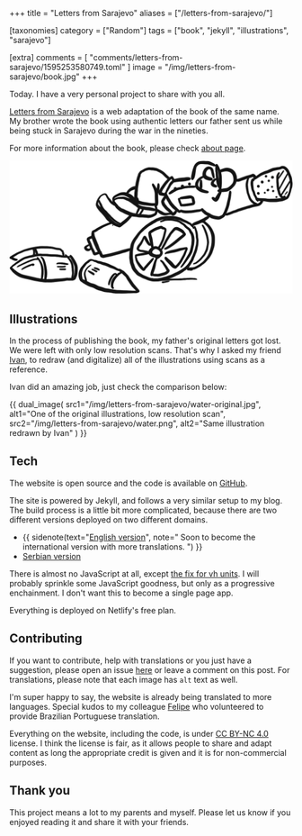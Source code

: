 +++
title = "Letters from Sarajevo"
aliases = ["/letters-from-sarajevo/"]

[taxonomies]
category = ["Random"]
tags = ["book", "jekyll", "illustrations", "sarajevo"]

[extra]
comments = [
  "comments/letters-from-sarajevo/1595253580749.toml"
]
image = "/img/letters-from-sarajevo/book.jpg"
+++


Today. I have a very personal project to share with you all.

[Letters from Sarajevo](https://lettersfromsarajevo.com/) is a web adaptation of the book of the same name. My brother wrote the book using authentic letters our father sent us while being stuck in Sarajevo during the war in the nineties.

For more information about the book, please check [about page](https://lettersfromsarajevo.com/en/about/).


[![One of the images from the book, soldier lying on the cannon which is plugged with a cork](/img/letters-from-sarajevo/truce.png)](https://lettersfromsarajevo.com/)

<!-- more -->

## Illustrations

In the process of publishing the book, my father's original letters got lost. We were left with only low resolution scans. That's why I asked my friend [Ivan](https://www.instagram.com/sun_day_sign/), to redraw (and digitalize) all of the illustrations using scans as a reference.

Ivan did an amazing job, just check the comparison below:

{{ dual_image(
  src1="/img/letters-from-sarajevo/water-original.jpg",
  alt1="One of the original illustrations, low resolution scan",
  src2="/img/letters-from-sarajevo/water.png",
  alt2="Same illustration redrawn by Ivan"
) }}

## Tech

The website is open source and the code is available on [GitHub](https://github.com/Stanko/letters-from-sarajevo).

The site is powered by Jekyll, and follows a very similar setup to my blog. The build process is a little bit more complicated, because there are two different versions deployed on two different domains.

* {{ sidenote(text="[English version](https://lettersfromsarajevo.com/)", note="
Soon to become the international version with more translations.
") }}
* [Serbian version](https://pismaizsarajeva.com/)

There is almost no JavaScript at all, except [the fix for vh units](/blog/mobile-chrome-vh-units-fix/). I will probably sprinkle some JavaScript goodness, but only as a progressive enchainment. I don't want this to become a single page app.

Everything is deployed on Netlify's free plan.


## Contributing

If you want to contribute, help with translations or you just have a suggestion, please open an issue [here](https://github.com/Stanko/letters-from-sarajevo/issues) or leave a comment on this post. For translations, please note that each image has `alt` text as well.

I'm super happy to say, the website is already being translated to more languages. Special kudos to my colleague [Felipe](http://felipemedina.com.br/) who volunteered to provide Brazilian Portuguese translation.

Everything on the website, including the code, is under [CC BY-NC 4.0](https://creativecommons.org/licenses/by-nc/4.0/) license. I think the license is fair, as it allows people to share and adapt content as long the appropriate credit is given and it is for non-commercial purposes.

## Thank you

This project means a lot to my parents and myself. Please let us know if you enjoyed reading it and share it with your friends.
